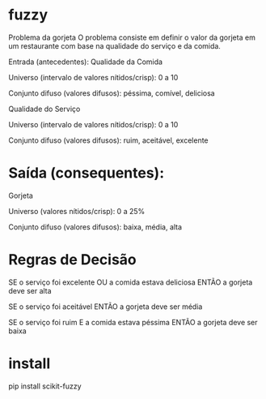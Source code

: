 # fuzzy
Problema da gorjeta
O problema consiste em definir o valor da gorjeta em um restaurante com base na qualidade do serviço e da comida.

Entrada (antecedentes):
  Qualidade da Comida

  Universo (intervalo de valores nítidos/crisp): 0 a 10

  Conjunto difuso (valores difusos): péssima, comível, deliciosa

  Qualidade do Serviço

  Universo (intervalo de valores nítidos/crisp): 0 a 10

  Conjunto difuso (valores difusos): ruim, aceitável, excelente

# Saída (consequentes):
  Gorjeta

  Universo (valores nítidos/crisp): 0 a 25%

  Conjunto difuso (valores difusos): baixa, média, alta

# Regras de Decisão
  SE o serviço foi excelente OU a comida estava deliciosa ENTÃO a gorjeta deve ser alta

  SE o serviço foi aceitável ENTÃO a gorjeta deve ser média

  SE o serviço foi ruim E a comida estava péssima ENTÃO a gorjeta deve ser baixa

# install
pip install scikit-fuzzy
